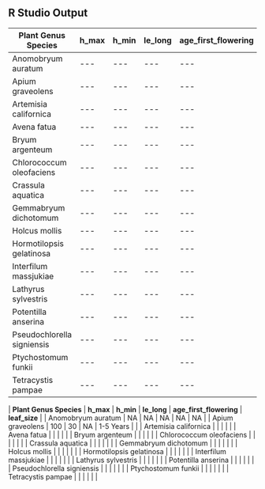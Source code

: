 ## R Studio Output

| **Plant Genus Species** | **h_max** | **h_min** | **le_long** | **age_first_flowering** | **leaf_size** |
| --- | --- | --- | --- | --- | --- |
| Anomobryum auratum | --- | --- | --- | --- | --- |
| Apium graveolens | --- | --- | --- | --- | --- |
| Artemisia californica | --- | --- | --- | --- | --- |
| Avena fatua | --- | --- | --- | --- | --- |
| Bryum argenteum | --- | --- | --- | --- | --- |
| Chlorococcum oleofaciens | --- | --- | --- | --- | --- |
| Crassula aquatica | --- | --- | --- | --- | --- |
| Gemmabryum dichotomum | --- | --- | --- | --- | --- |
| Holcus mollis | --- | --- | --- | --- | --- |
| Hormotilopsis gelatinosa | --- | --- | --- | --- | --- |
| Interfilum massjukiae | --- | --- | --- | --- | --- |
| Lathyrus sylvestris | --- | --- | --- | --- | --- |
| Potentilla anserina | --- | --- | --- | --- | --- |
| Pseudochlorella signiensis | --- | --- | --- | --- | --- |
| Ptychostomum funkii | --- | --- | --- | --- | --- |
| Tetracystis pampae | --- | --- | --- | --- | --- |

| **Plant Genus Species** | **h_max** | **h_min** | **le_long** | **age_first_flowering** | **leaf_size** |
| Anomobryum auratum | NA | NA | NA | NA | NA |
| Apium graveolens | 100 | 30 | NA | 1-5 Years |  |
| Artemisia californica | | | | |
| Avena fatua | | | | |
| Bryum argenteum | | | | |
| Chlorococcum oleofaciens | | | | | |
| Crassula aquatica | | | | | |
| Gemmabryum dichotomum	| | | | | |
| Holcus mollis | | | | | |
| Hormotilopsis gelatinosa | | | | | |
| Interfilum massjukiae | | | | | |
| Lathyrus sylvestris | | | | | |
| Potentilla anserina | | | | | |
| Pseudochlorella signiensis | | | | | |
| Ptychostomum funkii | | | | | |
| Tetracystis pampae | | | | | |
